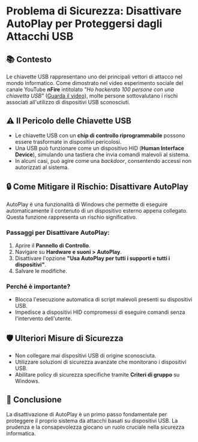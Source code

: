 # Problema di Sicurezza: Disattivare AutoPlay per Proteggersi dagli Attacchi USB

## 📚 **Contesto**
Le chiavette USB rappresentano uno dei principali vettori di attacco nel mondo informatico. 
Come dimostrato nel video esperimento sociale del canale YouTube **nFire** intitolato *"Ho hackerato 100 persone con una chiavetta USB"* 
([Guarda il video](https://www.youtube.com/watch?v=CV8rr7hED2Q)), molte persone sottovalutano i rischi associati all'utilizzo di dispositivi USB sconosciuti.

## ⚠️ **Il Pericolo delle Chiavette USB**
- Le chiavette USB con un **chip di controllo riprogrammabile** possono essere trasformate in dispositivi pericolosi.
- Una USB può funzionare come un dispositivo HID (**Human Interface Device**), simulando una tastiera che invia comandi malevoli al sistema.
- In alcuni casi, può agire come una *backdoor*, consentendo accessi non autorizzati al sistema.

## 🔒 **Come Mitigare il Rischio: Disattivare AutoPlay**
AutoPlay è una funzionalità di Windows che permette di eseguire automaticamente il contenuto di un dispositivo esterno appena collegato. 
Questa funzione rappresenta un rischio significativo.

### **Passaggi per Disattivare AutoPlay:**
1. Aprire il **Pannello di Controllo**.
2. Navigare su **Hardware e suoni > AutoPlay**.
3. Disattivare l'opzione **"Usa AutoPlay per tutti i supporti e tutti i dispositivi"**.
4. Salvare le modifiche.

### **Perché è importante?**
- Blocca l'esecuzione automatica di script malevoli presenti su dispositivi USB.
- Impedisce a dispositivi HID compromessi di eseguire comandi senza l'intervento dell'utente.

## 🛡️ **Ulteriori Misure di Sicurezza**
- Non collegare mai dispositivi USB di origine sconosciuta.
- Utilizzare soluzioni di sicurezza avanzate che monitorano i dispositivi USB.
- Abilitare policy di sicurezza specifiche tramite **Criteri di gruppo** su Windows.

## 🎯 **Conclusione**
La disattivazione di AutoPlay è un primo passo fondamentale per proteggere il proprio sistema da attacchi basati su dispositivi USB. 
La prudenza e la consapevolezza giocano un ruolo cruciale nella sicurezza informatica.